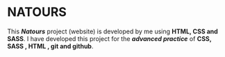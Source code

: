 # NATOURS
This **_Natours_** project (website) is developed by me using **HTML, CSS and SASS**. I have developed this project for the **_advanced practice_** of **CSS, SASS , HTML , git and github**.
